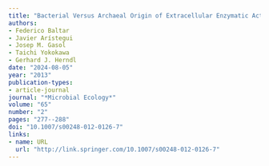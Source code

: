 ```yaml
---
title: "Bacterial Versus Archaeal Origin of Extracellular Enzymatic Activity in the Northeast Atlantic Deep Waters"
authors:
- Federico Baltar
- Javier Arístegui
- Josep M. Gasol
- Taichi Yokokawa
- Gerhard J. Herndl
date: "2024-08-05"
year: "2013"
publication-types:
- article-journal
journal: "*Microbial Ecology*"
volume: "65"
number: "2"
pages: "277--288"
doi: "10.1007/s00248-012-0126-7"
links:
- name: URL
  url: "http://link.springer.com/10.1007/s00248-012-0126-7"
---
```

